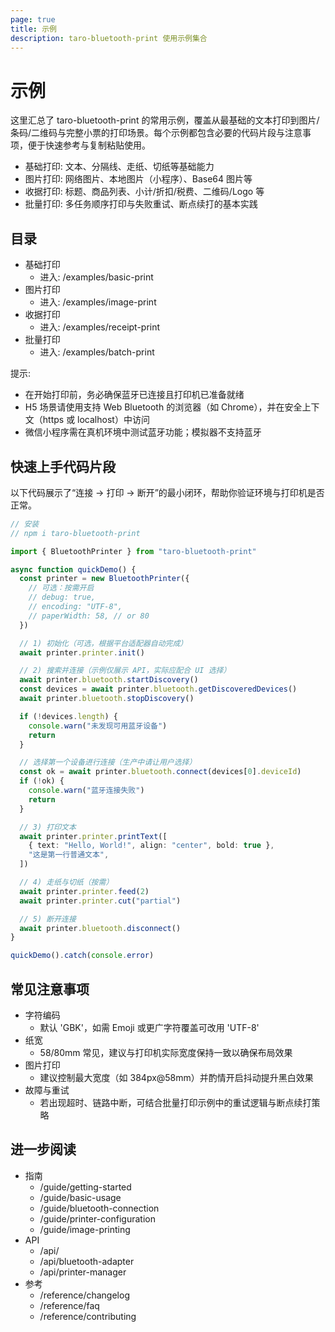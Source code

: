 ```yaml
---
page: true
title: 示例
description: taro-bluetooth-print 使用示例集合
---
```


# 示例

这里汇总了 taro-bluetooth-print 的常用示例，覆盖从最基础的文本打印到图片/条码/二维码与完整小票的打印场景。每个示例都包含必要的代码片段与注意事项，便于快速参考与复制粘贴使用。

- 基础打印: 文本、分隔线、走纸、切纸等基础能力
- 图片打印: 网络图片、本地图片（小程序）、Base64 图片等
- 收据打印: 标题、商品列表、小计/折扣/税费、二维码/Logo 等
- 批量打印: 多任务顺序打印与失败重试、断点续打的基本实践

## 目录

- 基础打印
  - 进入: /examples/basic-print
- 图片打印
  - 进入: /examples/image-print
- 收据打印
  - 进入: /examples/receipt-print
- 批量打印
  - 进入: /examples/batch-print

提示:

- 在开始打印前，务必确保蓝牙已连接且打印机已准备就绪
- H5 场景请使用支持 Web Bluetooth 的浏览器（如 Chrome），并在安全上下文（https 或 localhost）中访问
- 微信小程序需在真机环境中测试蓝牙功能；模拟器不支持蓝牙

## 快速上手代码片段

以下代码展示了“连接 → 打印 → 断开”的最小闭环，帮助你验证环境与打印机是否正常。

```typescript
// 安装
// npm i taro-bluetooth-print

import { BluetoothPrinter } from "taro-bluetooth-print"

async function quickDemo() {
  const printer = new BluetoothPrinter({
    // 可选：按需开启
    // debug: true,
    // encoding: "UTF-8",
    // paperWidth: 58, // or 80
  })

  // 1) 初始化（可选，根据平台适配器自动完成）
  await printer.printer.init()

  // 2) 搜索并连接（示例仅展示 API，实际应配合 UI 选择）
  await printer.bluetooth.startDiscovery()
  const devices = await printer.bluetooth.getDiscoveredDevices()
  await printer.bluetooth.stopDiscovery()

  if (!devices.length) {
    console.warn("未发现可用蓝牙设备")
    return
  }

  // 选择第一个设备进行连接（生产中请让用户选择）
  const ok = await printer.bluetooth.connect(devices[0].deviceId)
  if (!ok) {
    console.warn("蓝牙连接失败")
    return
  }

  // 3) 打印文本
  await printer.printer.printText([
    { text: "Hello, World!", align: "center", bold: true },
    "这是第一行普通文本",
  ])

  // 4) 走纸与切纸（按需）
  await printer.printer.feed(2)
  await printer.printer.cut("partial")

  // 5) 断开连接
  await printer.bluetooth.disconnect()
}

quickDemo().catch(console.error)
```

## 常见注意事项

- 字符编码
  - 默认 'GBK'，如需 Emoji 或更广字符覆盖可改用 'UTF-8'
- 纸宽
  - 58/80mm 常见，建议与打印机实际宽度保持一致以确保布局效果
- 图片打印
  - 建议控制最大宽度（如 384px@58mm）并酌情开启抖动提升黑白效果
- 故障与重试
  - 若出现超时、链路中断，可结合批量打印示例中的重试逻辑与断点续打策略

## 进一步阅读

- 指南
  - /guide/getting-started
  - /guide/basic-usage
  - /guide/bluetooth-connection
  - /guide/printer-configuration
  - /guide/image-printing
- API
  - /api/
  - /api/bluetooth-adapter
  - /api/printer-manager
- 参考
  - /reference/changelog
  - /reference/faq
  - /reference/contributing
